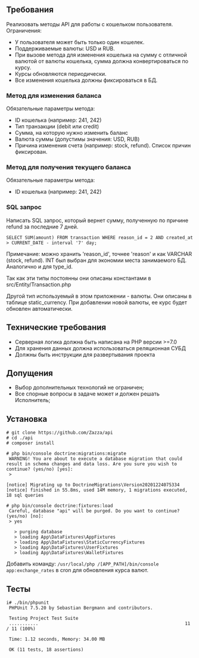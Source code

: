 ## Требования
Реализовать методы API для работы с кошельком пользователя. Ограничения:
* У пользователя может быть только один кошелек.
* Поддерживаемые валюты: USD и RUB.
* При вызове метода для изменения кошелька на сумму с отличной валютой от
валюты кошелька, сумма должна конвертироваться по курсу.
* Курсы обновляются периодически.
* Все изменения кошелька должны фиксироваться в БД.

### Метод для изменения баланса
Обязательные параметры метода:
* ID кошелька (например: 241, 242)
* Тип транзакции (debit или credit)
* Сумма, на которую нужно изменить баланс
* Валюта суммы (допустимы значения: USD, RUB)
* Причина изменения счета (например: stock, refund). Список причин фиксирован.

### Метод для получения текущего баланса
Обязательные параметры метода:
* ID кошелька (например: 241, 242)

### SQL запрос
Написать SQL запрос, который вернет сумму, полученную по причине refund за
последние 7 дней.

```postgresql
SELECT SUM(amount) FROM transaction WHERE reason_id = 2 AND created_at > CURRENT_DATE - interval '7' day;
```
Примечание: можно хранить 'reason_id', точнее 'reason' и как VARCHAR (stock, refund). INT был выбран для экономии места занимаемого БД.
Аналогично и для type_id.

Так как эти типы постоянны они описаны константами в src/Entity/Transaction.php

Другой тип используемый в этом приложении - валюты. Они описаны в таблице static_currency. При добавлении новой валюты, ее курс будет обновлен автоматически. 

## Технические требования
* Серверная логика должна быть написана на PHP версии >=7.0
* Для хранения данных должна использоваться реляционная СУБД
* Должны быть инструкции для развертывания проекта

## Допущения
* Выбор дополнительных технологий не ограничен;
* Все спорные вопросы в задаче может и должен решать Исполнитель;

## Установка
```shell script
# git clone https://github.com/Zazza/api
# cd ./api
# composer install

# php bin/console doctrine:migrations:migrate
 WARNING! You are about to execute a database migration that could result in schema changes and data loss. Are you sure you wish to continue? (yes/no) [yes]:
 >

[notice] Migrating up to DoctrineMigrations\Version20201224075334
[notice] finished in 55.8ms, used 14M memory, 1 migrations executed, 18 sql queries

# php bin/console doctrine:fixtures:load
 Careful, database "api" will be purged. Do you want to continue? (yes/no) [no]:
 > yes

   > purging database
   > loading App\DataFixtures\AppFixtures
   > loading App\DataFixtures\StaticCurrencyFixtures
   > loading App\DataFixtures\UserFixtures
   > loading App\DataFixtures\WalletFixtures
```

Добавить команду: `/usr/local/php /[APP_PATH]/bin/console app:exchange_rates` в cron для обновления курса валют.

## Тесты
```shell script
i# ./bin/phpunit
 PHPUnit 7.5.20 by Sebastian Bergmann and contributors.
 
 Testing Project Test Suite
 ...........                                                       11 / 11 (100%)
 
 Time: 1.12 seconds, Memory: 34.00 MB
 
 OK (11 tests, 18 assertions)
```